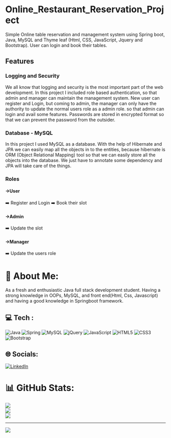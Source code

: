 # Online_Restaurant_Reservation_Project
Simple Online table reservation and management system using Spring boot, Java, MySQL and Thyme leaf (Html, CSS, JavaScript, Jquery and Bootstrap). User can login and book their tables.    
  
## Features

### Logging and Security
We all know that logging and security is the most important part of the web development.  In this project I included role based authentication, so that admin and manager can maintain the management system.  New user can register and Login, but coming to admin, the manager can only have the authority to update the normal users role as a admin role.  so that admin can login and avail some features. Passwords are stored in encrypted format so that we can prevent the password from the outsider.

### Database - MySQL
In this project I used MySQL as a database. With the help of Hibernate and JPA we can easily map all the objects in to the entities, because hibernate is ORM (Object Relational Mapping) tool so that we can easily store all the objects into the database. We just have to annotate some dependency and JPA will take care of the things.

### Roles
#### ->User
:arrow_right: Register and Login
:arrow_right: Book their slot

#### ->Admin
:arrow_right: Update the slot

#### ->Manager
:arrow_right: Update the users role 





# 💫 About Me:
As a fresh and enthusiastic Java full stack development student.  Having a strong knowledge in OOPs, MySQL, and front end(Html, Css, Javascript) and having a good knowledge in Springboot framework. 


## 💻 Tech :
![Java](https://img.shields.io/badge/java-%23ED8B00.svg?style=for-the-badge&logo=java&logoColor=white) ![Spring](https://img.shields.io/badge/spring-%236DB33F.svg?style=for-the-badge&logo=spring&logoColor=white) ![MySQL](https://img.shields.io/badge/mysql-%2300f.svg?style=for-the-badge&logo=mysql&logoColor=white) ![jQuery](https://img.shields.io/badge/jquery-%230769AD.svg?style=for-the-badge&logo=jquery&logoColor=white) ![JavaScript](https://img.shields.io/badge/javascript-%23323330.svg?style=for-the-badge&logo=javascript&logoColor=%23F7DF1E) ![HTML5](https://img.shields.io/badge/html5-%23E34F26.svg?style=for-the-badge&logo=html5&logoColor=white)  ![CSS3](https://img.shields.io/badge/css3-%231572B6.svg?style=for-the-badge&logo=css3&logoColor=white) ![Bootstrap](https://img.shields.io/badge/bootstrap-%23563D7C.svg?style=for-the-badge&logo=bootstrap&logoColor=white)
## 🌐 Socials:
[![LinkedIn](https://img.shields.io/badge/LinkedIn-%230077B5.svg?logo=linkedin&logoColor=white)](https://linkedin.com/in/sunilkannan-sk) 

# 📊 GitHub Stats:
![](https://github-readme-stats.vercel.app/api?username=sunil-kannan&theme=dark&hide_border=false&include_all_commits=true&count_private=false)<br/>
![](https://github-readme-streak-stats.herokuapp.com/?user=sunil-kannan&theme=dark&hide_border=false)<br/>
![](https://github-readme-stats.vercel.app/api/top-langs/?username=sunil-kannan&theme=dark&hide_border=false&include_all_commits=true&count_private=false&layout=compact)

---
[![](https://visitcount.itsvg.in/api?id=sunil-kannan&icon=0&color=0)](https://visitcount.itsvg.in)

<!-- Proudly created with GPRM ( https://gprm.itsvg.in ) -->




